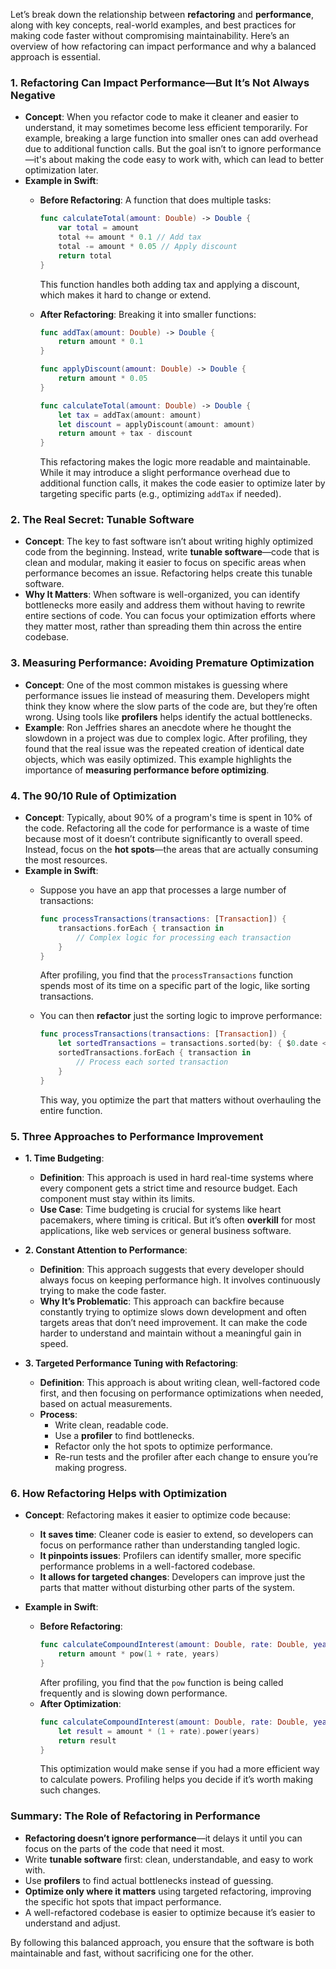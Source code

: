 Let’s break down the relationship between **refactoring** and **performance**, along with key concepts, real-world examples, and best practices for making code faster without compromising maintainability. Here’s an overview of how refactoring can impact performance and why a balanced approach is essential.

### 1. **Refactoring Can Impact Performance—But It’s Not Always Negative**
   - **Concept**: When you refactor code to make it cleaner and easier to understand, it may sometimes become less efficient temporarily. For example, breaking a large function into smaller ones can add overhead due to additional function calls. But the goal isn’t to ignore performance—it's about making the code easy to work with, which can lead to better optimization later.
   - **Example in Swift**:
     - **Before Refactoring**: A function that does multiple tasks:
       ```swift
       func calculateTotal(amount: Double) -> Double {
           var total = amount
           total += amount * 0.1 // Add tax
           total -= amount * 0.05 // Apply discount
           return total
       }
       ```
       This function handles both adding tax and applying a discount, which makes it hard to change or extend.

     - **After Refactoring**: Breaking it into smaller functions:
       ```swift
       func addTax(amount: Double) -> Double {
           return amount * 0.1
       }

       func applyDiscount(amount: Double) -> Double {
           return amount * 0.05
       }

       func calculateTotal(amount: Double) -> Double {
           let tax = addTax(amount: amount)
           let discount = applyDiscount(amount: amount)
           return amount + tax - discount
       }
       ```
       This refactoring makes the logic more readable and maintainable. While it may introduce a slight performance overhead due to additional function calls, it makes the code easier to optimize later by targeting specific parts (e.g., optimizing `addTax` if needed).

### 2. **The Real Secret: Tunable Software**
   - **Concept**: The key to fast software isn’t about writing highly optimized code from the beginning. Instead, write **tunable software**—code that is clean and modular, making it easier to focus on specific areas when performance becomes an issue. Refactoring helps create this tunable software.
   - **Why It Matters**: When software is well-organized, you can identify bottlenecks more easily and address them without having to rewrite entire sections of code. You can focus your optimization efforts where they matter most, rather than spreading them thin across the entire codebase.

### 3. **Measuring Performance: Avoiding Premature Optimization**
   - **Concept**: One of the most common mistakes is guessing where performance issues lie instead of measuring them. Developers might think they know where the slow parts of the code are, but they’re often wrong. Using tools like **profilers** helps identify the actual bottlenecks.
   - **Example**: Ron Jeffries shares an anecdote where he thought the slowdown in a project was due to complex logic. After profiling, they found that the real issue was the repeated creation of identical date objects, which was easily optimized. This example highlights the importance of **measuring performance before optimizing**.

### 4. **The 90/10 Rule of Optimization**
   - **Concept**: Typically, about 90% of a program's time is spent in 10% of the code. Refactoring all the code for performance is a waste of time because most of it doesn’t contribute significantly to overall speed. Instead, focus on the **hot spots**—the areas that are actually consuming the most resources.
   - **Example in Swift**:
     - Suppose you have an app that processes a large number of transactions:
       ```swift
       func processTransactions(transactions: [Transaction]) {
           transactions.forEach { transaction in
               // Complex logic for processing each transaction
           }
       }
       ```
       After profiling, you find that the `processTransactions` function spends most of its time on a specific part of the logic, like sorting transactions.

     - You can then **refactor** just the sorting logic to improve performance:
       ```swift
       func processTransactions(transactions: [Transaction]) {
           let sortedTransactions = transactions.sorted(by: { $0.date < $1.date })
           sortedTransactions.forEach { transaction in
               // Process each sorted transaction
           }
       }
       ```
       This way, you optimize the part that matters without overhauling the entire function.

### 5. **Three Approaches to Performance Improvement**
   - **1. Time Budgeting**:
     - **Definition**: This approach is used in hard real-time systems where every component gets a strict time and resource budget. Each component must stay within its limits.
     - **Use Case**: Time budgeting is crucial for systems like heart pacemakers, where timing is critical. But it’s often **overkill** for most applications, like web services or general business software.

   - **2. Constant Attention to Performance**:
     - **Definition**: This approach suggests that every developer should always focus on keeping performance high. It involves continuously trying to make the code faster.
     - **Why It’s Problematic**: This approach can backfire because constantly trying to optimize slows down development and often targets areas that don’t need improvement. It can make the code harder to understand and maintain without a meaningful gain in speed.

   - **3. Targeted Performance Tuning with Refactoring**:
     - **Definition**: This approach is about writing clean, well-factored code first, and then focusing on performance optimizations when needed, based on actual measurements.
     - **Process**:
       - Write clean, readable code.
       - Use a **profiler** to find bottlenecks.
       - Refactor only the hot spots to optimize performance.
       - Re-run tests and the profiler after each change to ensure you’re making progress.

### 6. **How Refactoring Helps with Optimization**
   - **Concept**: Refactoring makes it easier to optimize code because:
     - **It saves time**: Cleaner code is easier to extend, so developers can focus on performance rather than understanding tangled logic.
     - **It pinpoints issues**: Profilers can identify smaller, more specific performance problems in a well-factored codebase.
     - **It allows for targeted changes**: Developers can improve just the parts that matter without disturbing other parts of the system.

   - **Example in Swift**:
     - **Before Refactoring**:
       ```swift
       func calculateCompoundInterest(amount: Double, rate: Double, years: Double) -> Double {
           return amount * pow(1 + rate, years)
       }
       ```
       After profiling, you find that the `pow` function is being called frequently and is slowing down performance.
     - **After Optimization**:
       ```swift
       func calculateCompoundInterest(amount: Double, rate: Double, years: Double) -> Double {
           let result = amount * (1 + rate).power(years)
           return result
       }
       ```
       This optimization would make sense if you had a more efficient way to calculate powers. Profiling helps you decide if it’s worth making such changes.

### Summary: The Role of Refactoring in Performance

- **Refactoring doesn’t ignore performance**—it delays it until you can focus on the parts of the code that need it most.
- Write **tunable software** first: clean, understandable, and easy to work with.
- Use **profilers** to find actual bottlenecks instead of guessing.
- **Optimize only where it matters** using targeted refactoring, improving the specific hot spots that impact performance.
- A well-refactored codebase is easier to optimize because it’s easier to understand and adjust.

By following this balanced approach, you ensure that the software is both maintainable and fast, without sacrificing one for the other.
